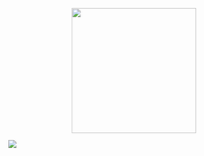 <p align="center">
<img src="https://www.mobly.com.br/images/mobly4/logo-mobly4.svg" width="250">
</p>

<p><img src="https://github.com/mobly/paypal-stc/workflows/PHP%20Default%20Workflow/badge.svg"></p>